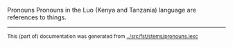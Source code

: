 Pronouns
Pronouns in the Luo (Kenya and Tanzania) language are references to things.


* * *
<small>This (part of) documentation was generated from [../src/fst/stems/pronouns.lexc](http://github.com/giellalt/lang-luo/blob/main/../src/fst/stems/pronouns.lexc)</small>